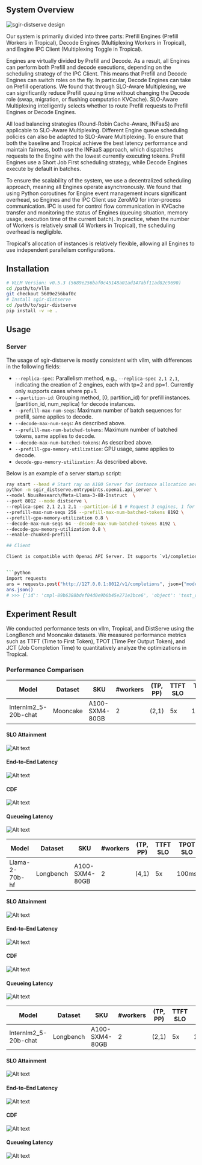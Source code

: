 ## System Overview

![sgir-distserve design](docs/imgs/DistServeDesign.png)

Our system is primarily divided into three parts: Prefill Engines (Prefill Workers in Tropical), Decode Engines (Multiplexing Workers in Tropical), and Engine IPC Client (Multiplexing Toggle in Tropical).

Engines are virtually divided by Prefill and Decode. As a result, all Engines can perform both Prefill and decode executions, depending on the scheduling strategy of the IPC Client. This means that Prefill and Decode Engines can switch roles on the fly. In particular, Decode Engines can take on Prefill operations. We found that through SLO-Aware Multiplexing, we can significantly reduce Prefill queuing time without changing the Decode role (swap, migration, or flushing computation KVCache). SLO-Aware Multiplexing intelligently selects whether to route Prefill requests to Prefill Engines or Decode Engines.

All load balancing strategies (Round-Robin Cache-Aware, INFaaS) are applicable to SLO-Aware Multiplexing. Different Engine queue scheduling policies can also be adapted to SLO-Aware Multiplexing. To ensure that both the baseline and Tropical achieve the best latency performance and maintain fairness, both use the INFaaS approach, which dispatches requests to the Engine with the lowest currently executing tokens. Prefill Engines use a Short Job First scheduling strategy, while Decode Engines execute by default in batches.

To ensure the scalability of the system, we use a decentralized scheduling approach, meaning all Engines operate asynchronously. We found that using Python coroutines for Engine event management incurs significant overhead, so Engines and the IPC Client use ZeroMQ for inter-process communication. IPC is used for control flow communication in KVCache transfer and monitoring the status of Engines (queuing situation, memory usage, execution time of the current batch). In practice, when the number of Workers is relatively small (4 Workers in Tropical), the scheduling overhead is negligible.

Tropical's allocation of instances is relatively flexible, allowing all Engines to use independent parallelism configurations.


## Installation

```bash
# VLLM Version: v0.5.3 (5689e256baf0c45148a01ad147abf11ad82c9690)
cd /path/to/vllm
git checkout 5689e256baf0c
# Install sgir-distserve
cd /path/to/sgir-distserve
pip install -v -e .
```

## Usage

### Server

The usage of sgir-distserve is mostly consistent with vllm, with differences in the following fields:

- `--replica-spec`: Parallelism method, e.g., `--replica-spec 2,1 2,1`, indicating the creation of 2 engines, each with tp=2 and pp=1. Currently only supports cases where pp=1.
- `--partition-id`: Grouping method, [0, partition_id) for prefill instances. [partition_id, num_replica) for decode instances.
- `--prefill-max-num-seqs`: Maximum number of batch sequences for prefill, same applies to decode.
- `--decode-max-num-seqs`: As described above.
- `--prefill-max-num-batched-tokens`: Maximum number of batched tokens, same applies to decode.
- `--decode-max-num-batched-tokens`: As described above.
- `--prefill-gpu-memory-utilization`: GPU usage, same applies to decode.
- `decode-gpu-memory-utilization`: As described above.

Below is an example of a server startup script:

```bash
ray start --head # Start ray on A100 Server for instance allocation and management
python -m sgir_distserve.entrypoints.openai.api_server \
--model NousResearch/Meta-Llama-3-8B-Instruct  \
--port 8012 --mode distserve \
--replica-spec 2,1 2,1 2,1 --partition-id 1 # Request 3 engines, 1 for prefill, 2 for decode \
--prefill-max-num-seqs 256 --prefill-max-num-batched-tokens 8192 \
--prefill-gpu-memory-utilization 0.8 \
--decode-max-num-seqs 64 --decode-max-num-batched-tokens 8192 \
--decode-gpu-memory-utilization 0.8 \
--enable-chunked-prefill

## Client

Client is compatible with Openai API Server. It supports `v1/completions` and `v1/chat/completions`.


```python
import requests
ans = requests.post("http://127.0.0.1:8012/v1/completions", json={"model": "NousResearch/Meta-Llama-3-8B-Instruct", "prompt": "San Francisco is a city that"})
ans.json()
# >>> {'id': 'cmpl-89b6388bdef04d0e9b0b45e271e3bce6', 'object': 'text_completion', 'created': 1729153111, 'model': 'NousResearch/Meta-Llama-3-8B-Instruct', 'choices': [{'index': 0, 'text': ' has something for everyone. From its iconic Golden Gate Bridge to its vibrant cultural attractions', 'logprobs': None, 'finish_reason': 'length', 'stop_reason': None}], 'usage': {'prompt_tokens': 7, 'total_tokens': 23, 'completion_tokens': 16}}
```

## Experiment Result

We conducted performance tests on vllm, Tropical, and DistServe using the LongBench and Mooncake datasets. We measured performance metrics such as TTFT (Time to First Token), TPOT (Time Per Output Token), and JCT (Job Completion Time) to quantitatively analyze the optimizations in Tropical.

### Performance Comparison

| Model                | Dataset    | SKU               | #workers | (TP, PP) | TTFT SLO | TPOT SLO |
|----------------------|------------|-------------------|----------|----------|----------|----------|
| Internlm2_5-20b-chat |  Mooncake  | A100-SXM4-80GB    | 2        | (2,1)    |    5x    |   100ms  |

#### SLO Attainment
![Alt text](docs/interlm_20b/mooncake/slo.png)

#### End-to-End Latency
![Alt text](docs/interlm_20b/mooncake/latency_avg_p90.png)

#### CDF
![Alt text](docs/interlm_20b/mooncake/latency_cdf.png)

#### Queueing Latency
![Alt text](docs/interlm_20b/mooncake/queuing_time_p90.png)

| Model                | Dataset    | SKU               | #workers | (TP, PP) | TTFT SLO | TPOT SLO |
|----------------------|------------|-------------------|----------|----------|----------|----------|
|    Llama-2-70b-hf    |  Longbench  | A100-SXM4-80GB   | 2        | (4,1)    |    5x    |   100ms  |

#### SLO Attainment
![Alt text](docs/llama_2_70b_hf/longbench/slo.png)

#### End-to-End Latency
![Alt text](docs/llama_2_70b_hf/longbench/latency_avg_p90.png)

#### CDF
![Alt text](docs/llama_2_70b_hf/longbench/latency_cdf.png)

#### Queueing Latency
![Alt text](docs/llama_2_70b_hf/longbench/queuing_time_p90.png)

| Model                | Dataset    | SKU               | #workers | (TP, PP) | TTFT SLO | TPOT SLO |
|----------------------|------------|-------------------|----------|----------|----------|----------|
| Internlm2_5-20b-chat |  Longbench  | A100-SXM4-80GB   | 2        | (2,1)    |    5x    |   100ms  |

#### SLO Attainment
![Alt text](docs/interlm_20b/longbench/slo.png)

#### End-to-End Latency
![Alt text](docs/interlm_20b/longbench/latency_avg_p90.png)

#### CDF
![Alt text](docs/interlm_20b/longbench/latency_cdf.png)

#### Queueing Latency
![Alt text](docs/interlm_20b/longbench/queuing_time_p90.png)

